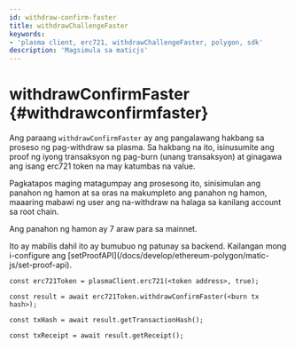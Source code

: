 ```yaml
---
id: withdraw-confirm-faster
title: withdrawChallengeFaster
keywords:
- 'plasma client, erc721, withdrawChallengeFaster, polygon, sdk'
description: 'Magsimula sa maticjs'
---
```


# withdrawConfirmFaster {#withdrawconfirmfaster}

Ang paraang `withdrawConfirmFaster` ay ang pangalawang hakbang sa proseso ng pag-withdraw sa plasma. Sa hakbang na ito, isinusumite ang proof ng iyong transaksyon ng pag-burn (unang transaksyon) at ginagawa ang isang erc721 token na may katumbas na value.

Pagkatapos maging matagumpay ang prosesong ito, sinisimulan ang panahon ng hamon at sa oras na makumpleto ang panahon ng hamon, maaaring mabawi ng user ang na-withdraw na halaga sa kanilang account sa root chain.

Ang panahon ng hamon ay 7 araw para sa mainnet.

<div class="highlight mb-20px mt-20px">Ito ay mabilis dahil ito ay bumubuo ng patunay sa backend. Kailangan mong i-configure ang [setProofAPI](/docs/develop/ethereum-polygon/matic-js/set-proof-api).</div>

```
const erc721Token = plasmaClient.erc721(<token address>, true);

const result = await erc721Token.withdrawConfirmFaster(<burn tx hash>);

const txHash = await result.getTransactionHash();

const txReceipt = await result.getReceipt();

```

